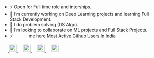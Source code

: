 <!--
**sarimurrab/sarimurrab** is a ✨ _special_ ✨ repository because its `README.md` (this file) appears on your GitHub profile.
-->
- ⚡  Open for Full time role and interships.
- 🔭 I’m currently working on Deep Learning projects and learning Full Stack Development.
- 🌱 I do problem solving (DS Algo).
- 👯 I’m looking to collaborate on ML projects and Full Stack Projects.
- ⚡ <img   width="15px" height="15px" src="https://cdn0.iconfinder.com/data/icons/universal-set-2/30/universal-set-2045-512.png" /><img   width="12px" height="12px" src="https://i.ibb.co/G7vp1zG/plus.png" /><img   width="16px" height="16px" src="https://i.ibb.co/34wgm4Q/download.jpg" /> me here [Most Active Github Users In India](https://commits.top/india.html)<br>

<!-- <img src="https://github-readme-stats.vercel.app/api?username=sarimurrab&layout=compact&show_icons=true&theme=Gradient"/>  -->

&emsp;&nbsp;<a href="https://www.linkedin.com/in/chaudhary-sarimurrab/">
    <img   width="23px" src="https://cdn.jsdelivr.net/npm/simple-icons@v3/icons/linkedin.svg" />
  </a> &emsp;
  <a href="https://twitter.com/sarimurrab">
    <img   width="23px" src="https://cdn.jsdelivr.net/npm/simple-icons@3.2.0/icons/twitter.svg" />
  </a> &emsp;
  <a href="https://www.instagram.com/sarimchaudhary5/">
    <img   width="23px" src="https://cdn.jsdelivr.net/npm/simple-icons@3.2.0/icons/instagram.svg" />
  </a> &emsp;
    <a href="https://mail.google.com/mail/?view=cm&fs=1&tf=1&to=sarimurrab2@gmail.com">
    <img   width="23px" src="https://cdn.jsdelivr.net/npm/simple-icons@3.2.0/icons/gmail.svg" />
  </a>










